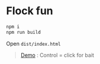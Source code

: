 # Flock fun

```sh
npm i
npm run build
```

Open `dist/index.html`

> [Demo](https://rawcdn.githack.com/eddow/flock-fun/main/dist/index.html)
> : Control = click for bait